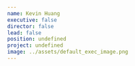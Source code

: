 ```yaml
---
name: Kevin Huang
executive: false
director: false
lead: false
position: undefined
project: undefined
image: ../assets/default_exec_image.png
---
```

